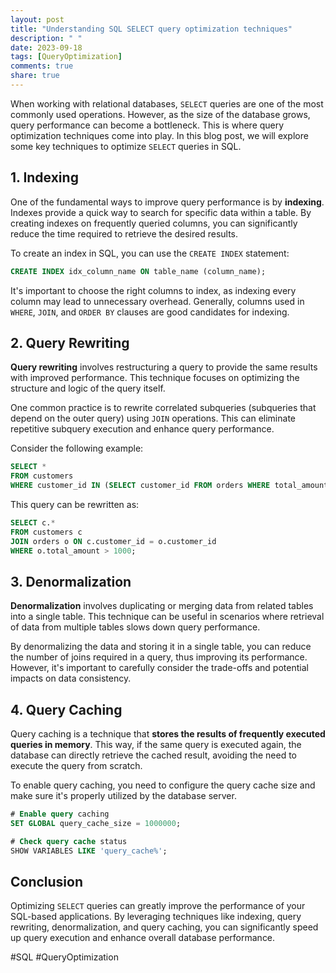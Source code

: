 ```yaml
---
layout: post
title: "Understanding SQL SELECT query optimization techniques"
description: " "
date: 2023-09-18
tags: [QueryOptimization]
comments: true
share: true
---
```


When working with relational databases, `SELECT` queries are one of the most commonly used operations. However, as the size of the database grows, query performance can become a bottleneck. This is where query optimization techniques come into play. In this blog post, we will explore some key techniques to optimize `SELECT` queries in SQL.

## 1. Indexing

One of the fundamental ways to improve query performance is by **indexing**. Indexes provide a quick way to search for specific data within a table. By creating indexes on frequently queried columns, you can significantly reduce the time required to retrieve the desired results.

To create an index in SQL, you can use the `CREATE INDEX` statement:

```sql
CREATE INDEX idx_column_name ON table_name (column_name);
```

It's important to choose the right columns to index, as indexing every column may lead to unnecessary overhead. Generally, columns used in `WHERE`, `JOIN`, and `ORDER BY` clauses are good candidates for indexing.

## 2. Query Rewriting

**Query rewriting** involves restructuring a query to provide the same results with improved performance. This technique focuses on optimizing the structure and logic of the query itself.

One common practice is to rewrite correlated subqueries (subqueries that depend on the outer query) using `JOIN` operations. This can eliminate repetitive subquery execution and enhance query performance.

Consider the following example:

```sql
SELECT *
FROM customers
WHERE customer_id IN (SELECT customer_id FROM orders WHERE total_amount > 1000);
```

This query can be rewritten as:

```sql
SELECT c.*
FROM customers c
JOIN orders o ON c.customer_id = o.customer_id
WHERE o.total_amount > 1000;
```

## 3. Denormalization

**Denormalization** involves duplicating or merging data from related tables into a single table. This technique can be useful in scenarios where retrieval of data from multiple tables slows down query performance.

By denormalizing the data and storing it in a single table, you can reduce the number of joins required in a query, thus improving its performance. However, it's important to carefully consider the trade-offs and potential impacts on data consistency.

## 4. Query Caching

Query caching is a technique that **stores the results of frequently executed queries in memory**. This way, if the same query is executed again, the database can directly retrieve the cached result, avoiding the need to execute the query from scratch.

To enable query caching, you need to configure the query cache size and make sure it's properly utilized by the database server.

```sql
# Enable query caching
SET GLOBAL query_cache_size = 1000000;

# Check query cache status
SHOW VARIABLES LIKE 'query_cache%';
```

## Conclusion

Optimizing `SELECT` queries can greatly improve the performance of your SQL-based applications. By leveraging techniques like indexing, query rewriting, denormalization, and query caching, you can significantly speed up query execution and enhance overall database performance.

#SQL #QueryOptimization
